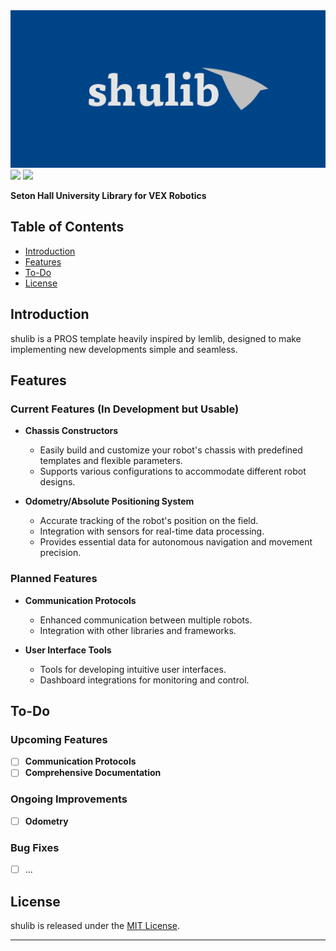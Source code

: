 <img src="docs/assets/banner.png">
<img src="https://img.shields.io/github/v/tag/n0es/shulib?label=shulib&color=%23004488">
<img src="https://img.shields.io/github/contributors/n0es/shulib">

**Seton Hall University Library for VEX Robotics**

## Table of Contents

- [Introduction](#introduction)
- [Features](#features)
- [To-Do](#to-do)
- [License](#license)

## Introduction

shulib is a PROS template heavily inspired by lemlib, designed to make implementing new developments simple and seamless.

## Features

### Current Features (In Development but Usable)

- **Chassis Constructors**

  - Easily build and customize your robot's chassis with predefined templates and flexible parameters.
  - Supports various configurations to accommodate different robot designs.

- **Odometry/Absolute Positioning System**
  - Accurate tracking of the robot's position on the field.
  - Integration with sensors for real-time data processing.
  - Provides essential data for autonomous navigation and movement precision.

### Planned Features

- **Communication Protocols**

  - Enhanced communication between multiple robots.
  - Integration with other libraries and frameworks.

- **User Interface Tools**
  - Tools for developing intuitive user interfaces.
  - Dashboard integrations for monitoring and control.

## To-Do

### Upcoming Features

- [ ] **Communication Protocols**
- [ ] **Comprehensive Documentation**

### Ongoing Improvements

- [ ] **Odometry**

### Bug Fixes

- [ ] ...

## License

shulib is released under the [MIT License](LICENSE).

---
